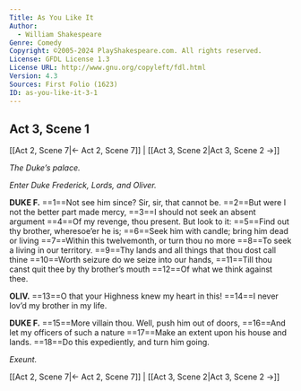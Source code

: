```yaml
---
Title: As You Like It
Author: 
  - William Shakespeare
Genre: Comedy
Copyright: ©2005-2024 PlayShakespeare.com. All rights reserved.
License: GFDL License 1.3
License URL: http://www.gnu.org/copyleft/fdl.html
Version: 4.3
Sources: First Folio (1623)
ID: as-you-like-it-3-1
---
```


## Act 3, Scene 1
[[Act 2, Scene 7|← Act 2, Scene 7]] | [[Act 3, Scene 2|Act 3, Scene 2 →]]

*The Duke’s palace.*

*Enter Duke Frederick, Lords, and Oliver.*

**DUKE F.**
==1==Not see him since? Sir, sir, that cannot be.
==2==But were I not the better part made mercy,
==3==I should not seek an absent argument
==4==Of my revenge, thou present. But look to it:
==5==Find out thy brother, wheresoe’er he is;
==6==Seek him with candle; bring him dead or living
==7==Within this twelvemonth, or turn thou no more
==8==To seek a living in our territory.
==9==Thy lands and all things that thou dost call thine
==10==Worth seizure do we seize into our hands,
==11==Till thou canst quit thee by thy brother’s mouth
==12==Of what we think against thee.

**OLIV.**
==13==O that your Highness knew my heart in this!
==14==I never lov’d my brother in my life.

**DUKE F.**
==15==More villain thou. Well, push him out of doors,
==16==And let my officers of such a nature
==17==Make an extent upon his house and lands.
==18==Do this expediently, and turn him going.

*Exeunt.*

[[Act 2, Scene 7|← Act 2, Scene 7]] | [[Act 3, Scene 2|Act 3, Scene 2 →]]